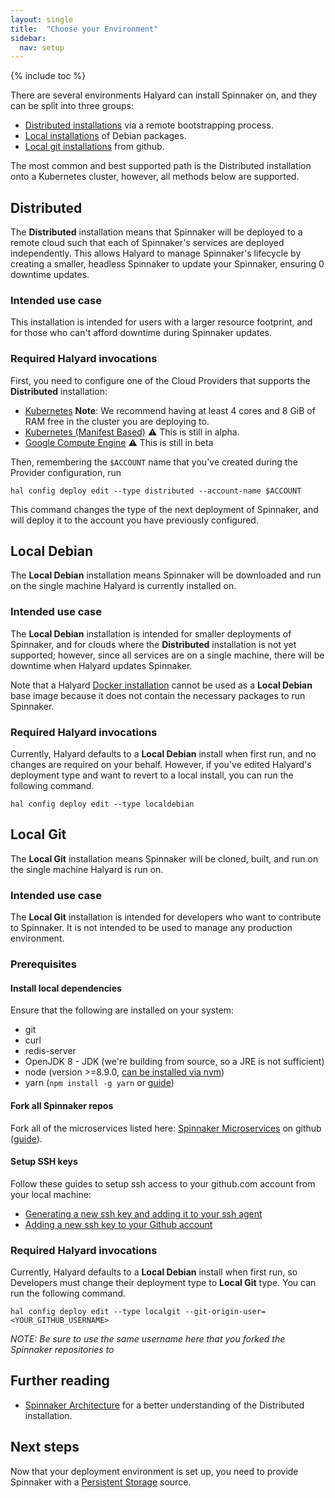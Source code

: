 ```yaml
---
layout: single
title:  "Choose your Environment"
sidebar:
  nav: setup
---
```


{% include toc %}

There are several environments Halyard can install Spinnaker on, and they can be 
split into three groups:

* [Distributed installations](#distributed) via a remote bootstrapping process.
* [Local installations](#local-debian) of Debian packages.
* [Local git installations](#local-git) from github.

The most common and best supported path is the Distributed installation onto a
Kubernetes cluster, however, all methods below are supported.

## Distributed

The __Distributed__ installation means that Spinnaker will be deployed to a 
remote cloud such that each of Spinnaker's services are deployed 
independently. This allows Halyard to manage Spinnaker's lifecycle by creating 
a smaller, headless Spinnaker to update your Spinnaker, ensuring 0 downtime 
updates.

### Intended use case

This installation is intended for users with a larger resource footprint, and
for those who can't afford downtime during Spinnaker updates.

### Required Halyard invocations

First, you need to configure one of the Cloud Providers that supports the
__Distributed__ installation:

* <a href="/setup/install/providers/kubernetes" target="_blank">Kubernetes</a> **Note**: We recommend having at least 4 cores and 8 GiB of RAM free in the cluster you are deploying to.
* <a href="/setup/install/providers/kubernetes-v2" target="_blank">Kubernetes (Manifest Based)</a> :warning: This is still in alpha.
* <a href="/setup/install/providers/gce" target="_blank">Google Compute Engine</a> :warning: This is still in beta

Then, remembering the `$ACCOUNT` name that you've created during the
Provider configuration, run

```
hal config deploy edit --type distributed --account-name $ACCOUNT
```

This command changes the type of the next deployment of Spinnaker, and will
deploy it to the account you have previously configured.

<span class="begin-collapsible-section"></span>

## Local Debian

The __Local Debian__ installation means Spinnaker will be downloaded and run on the 
single machine Halyard is currently installed on.

### Intended use case

The __Local Debian__ installation is intended for smaller deployments of Spinnaker,
and for clouds where the __Distributed__ installation is not yet supported;
however, since all services are on a single machine, there will be downtime when
Halyard updates Spinnaker.

Note that a Halyard [Docker installation](https://www.spinnaker.io/setup/install/halyard/#docker) cannot be used as a __Local Debian__ base image because it does not contain the necessary packages to run Spinnaker.

### Required Halyard invocations

Currently, Halyard defaults to a __Local Debian__ install when first run,
and no changes are required on your behalf. However, if you've edited
Halyard's deployment type and want to revert to a local install, you can run
the following command.

```
hal config deploy edit --type localdebian
```

<span class="end-collapsible-section"></span>

<span class="begin-collapsible-section"></span>

## Local Git

The __Local Git__ installation means Spinnaker will be cloned, built, and run on
the single machine Halyard is run on.

### Intended use case

The __Local Git__ installation is intended for developers who want to contribute
to Spinnaker. It is not intended to be used to manage any production environment.

### Prerequisites

#### Install local dependencies

Ensure that the following are installed on your system:

* git
* curl
* redis-server
* OpenJDK 8 - JDK (we're building from source, so a JRE is not sufficient)
* node (version >=8.9.0, [can be installed via nvm](https://github.com/creationix/nvm#install-script))
* yarn (`npm install -g yarn` or [guide](https://yarnpkg.com/lang/en/docs/install/))


#### Fork all Spinnaker repos

Fork all of the microservices listed here: [Spinnaker Microservices](https://www.spinnaker.io/reference/architecture/#spinnaker-microservices) on github ([guide](https://guides.github.com/activities/forking/#fork)).

#### Setup SSH keys

Follow these guides to setup ssh access to your github.com account from your local machine:

* [Generating a new ssh key and adding it to your ssh agent](https://help.github.com/articles/generating-a-new-ssh-key-and-adding-it-to-the-ssh-agent/)
* [Adding a new ssh key to your Github account](https://help.github.com/articles/adding-a-new-ssh-key-to-your-github-account/)

### Required Halyard invocations

Currently, Halyard defaults to a __Local Debian__ install when first run, so 
Developers must change their deployment type to __Local Git__ type. You can run 
the following command.

```
hal config deploy edit --type localgit --git-origin-user=<YOUR_GITHUB_USERNAME>
```

*NOTE: Be sure to use the same username here that you forked the Spinnaker repositories to*

<span class="end-collapsible-section"></span>

## Further reading

* [Spinnaker Architecture](/reference/architecture/) for a better understanding
  of the Distributed installation.

## Next steps

Now that your deployment environment is set up, you need to provide Spinnaker
with a [Persistent Storage](/setup/install/storage/) source.
